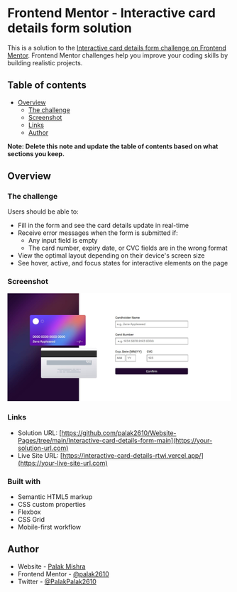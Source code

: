 # Frontend Mentor - Interactive card details form solution

This is a solution to the [Interactive card details form challenge on Frontend Mentor](https://www.frontendmentor.io/challenges/interactive-card-details-form-XpS8cKZDWw). Frontend Mentor challenges help you improve your coding skills by building realistic projects. 

## Table of contents

- [Overview](#overview)
  - [The challenge](#the-challenge)
  - [Screenshot](#screenshot)
  - [Links](#links)
  - [Author](#author)

**Note: Delete this note and update the table of contents based on what sections you keep.**

## Overview

### The challenge

Users should be able to:

- Fill in the form and see the card details update in real-time
- Receive error messages when the form is submitted if:
  - Any input field is empty
  - The card number, expiry date, or CVC fields are in the wrong format
- View the optimal layout depending on their device's screen size
- See hover, active, and focus states for interactive elements on the page

### Screenshot

![](./images/screenshot.JPG)


### Links

- Solution URL: [https://github.com/palak2610/Website-Pages/tree/main/Interactive-card-details-form-main](https://your-solution-url.com)
- Live Site URL: [https://interactive-card-details-rtwi.vercel.app/](https://your-live-site-url.com)


### Built with

- Semantic HTML5 markup
- CSS custom properties
- Flexbox
- CSS Grid
- Mobile-first workflow

## Author

- Website - [Palak Mishra](https://palak2610.github.io/Portfolio/)
- Frontend Mentor - [@palak2610](https://www.frontendmentor.io/profile/@palak2610)
- Twitter - [@PalakPalak2610](https://twitter.com/PalakPalak2610)
